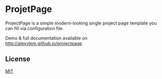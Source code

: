 # ProjetPage
ProjectPage is a simple modern-looking single project page template you can fill via configuration file.

Demo & full documentation available on http://alexylem.github.io/projectpage

## License

[MIT](https://github.com/alexylem/projectpage/blob/master/LICENSE)
